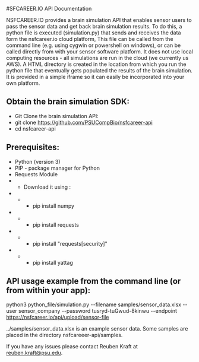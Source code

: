 #SFCAREER.IO API Documentation



NSFCAREER.IO provides a brain simulation API that enables sensor users to pass the sensor data and get back brain simulation results. To do this, a python file is executed (simulation.py) that sends and receives the data form the nsfcareer.io cloud platform, This file can be called from the command line (e.g. using cygwin or powershell on windows), or can be called directly from with your sensor software platform. It does not use local computing resources - all simulations are run in the cloud (we currently us AWS). A HTML directory is created in the location from which you run the python file that eventually gets populated the results of the brain simulation. It is provided in a simple iframe so it can easily be incorporated into your own platform.

## Obtain the brain simulation SDK:
- Git Clone the brain simulation API:
- git clone https://github.com/PSUCompBio/nsfcareer-api
- cd nsfcareer-api

## Prerequisites:
- Python (version 3)
- PIP - package manager for Python
- Requests Module
- - Download it using :
- - - pip install numpy
- - - pip install requests
- - - pip install "requests[security]"
- - - pip install yattag

## API usage example from the command line (or from within your app):
python3 python_file/simulation.py --filename samples/sensor_data.xlsx  --user sensor_company --password tusryd-tuGwud-8kinwu --endpoint https://nsfcareer.io/api/upload/sensor-file


../samples/sensor_data.xlsx  is an example sensor data. Some samples are placed in the directory nsfcareeer-api/samples.


If you have any issues please contact Reuben Kraft at reuben.kraft@psu.edu. 
